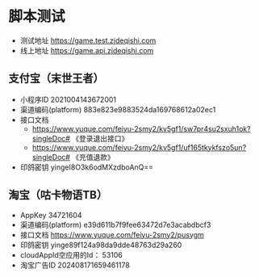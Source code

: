 # 脚本测试

- 测试地址 https://game.test.zjdeqishi.com
- 线上地址 https://game.api.zjdeqishi.com

## 支付宝（末世王者）

- 小程序ID 2021004143672001
- 渠道编码(platform) 883e823e9883524da169768612a02ec1
- 接口文档
  - https://www.yuque.com/feiyu-2smy2/kv5gf1/sw7pr4su2sxuh1ok?singleDoc# 《登录退出接口》
  - https://www.yuque.com/feiyu-2smy2/kv5gf1/uf165tkykfszo5un?singleDoc# 《充值退款》
- 印鸽密钥 yingeI8O3k6odMXzdboAnQ==

## 淘宝（咕卡物语TB）

- AppKey 34721604
- 渠道编码(platform) e39d611b7f9fee63472d7e3acabdbcf3
- 接口文档 https://www.yuque.com/feiyu-2smy2/pusygm
- 印鸽密钥 yinge89f124a98da9dde48763d29a260
- cloudAppId空应用的Id： 53106
- 淘宝广告ID 202408171659461178
